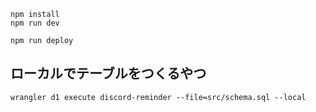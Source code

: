 ```
npm install
npm run dev
```

```
npm run deploy
```

## ローカルでテーブルをつくるやつ
```
wrangler d1 execute discord-reminder --file=src/schema.sql --local
```